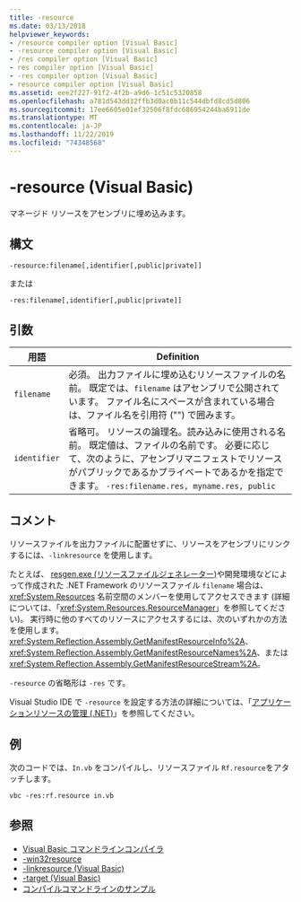 ```yaml
---
title: -resource
ms.date: 03/13/2018
helpviewer_keywords:
- /resource compiler option [Visual Basic]
- -resource compiler option [Visual Basic]
- /res compiler option [Visual Basic]
- res compiler option [Visual Basic]
- -res compiler option [Visual Basic]
- resource compiler option [Visual Basic]
ms.assetid: eee2f227-91f2-4f2b-a9d6-1c51c5320858
ms.openlocfilehash: a781d543dd32ffb3d0ac0b11c544dbfd8cd5d806
ms.sourcegitcommit: 17ee6605e01ef32506f8fdc686954244ba6911de
ms.translationtype: MT
ms.contentlocale: ja-JP
ms.lasthandoff: 11/22/2019
ms.locfileid: "74348568"
---
```

# <a name="-resource-visual-basic"></a>-resource (Visual Basic)
マネージド リソースをアセンブリに埋め込みます。  
  
## <a name="syntax"></a>構文  
  
```console  
-resource:filename[,identifier[,public|private]]  
```

または  

```console
-res:filename[,identifier[,public|private]]  
```  
  
## <a name="arguments"></a>引数  
  
|用語|Definition|  
|---|---|  
|`filename`|必須。 出力ファイルに埋め込むリソースファイルの名前。 既定では、`filename` はアセンブリで公開されています。 ファイル名にスペースが含まれている場合は、ファイル名を引用符 ("") で囲みます。|  
|`identifier`|省略可。 リソースの論理名。読み込みに使用される名前。 既定値は、ファイルの名前です。 必要に応じて、次のように、アセンブリマニフェストでリソースがパブリックであるかプライベートであるかを指定できます。 `-res:filename.res, myname.res, public`|  
  
## <a name="remarks"></a>コメント  
 リソースファイルを出力ファイルに配置せずに、リソースをアセンブリにリンクするには、`-linkresource` を使用します。  
  
 たとえば、 [resgen.exe (リソースファイルジェネレーター)](../../../framework/tools/resgen-exe-resource-file-generator.md)や開発環境などによって作成された .NET Framework のリソースファイル `filename` 場合は、<xref:System.Resources> 名前空間のメンバーを使用してアクセスできます (詳細については、「<xref:System.Resources.ResourceManager>」を参照してください)。 実行時に他のすべてのリソースにアクセスするには、次のいずれかの方法を使用します。 <xref:System.Reflection.Assembly.GetManifestResourceInfo%2A>、<xref:System.Reflection.Assembly.GetManifestResourceNames%2A>、または <xref:System.Reflection.Assembly.GetManifestResourceStream%2A>。  
  
 `-resource` の省略形は `-res` です。  
  
 Visual Studio IDE で `-resource` を設定する方法の詳細については、「[アプリケーションリソースの管理 (.NET)](/visualstudio/ide/managing-application-resources-dotnet)」を参照してください。  
  
## <a name="example"></a>例  
 次のコードでは、`In.vb` をコンパイルし、リソースファイル `Rf.resource`をアタッチします。  
  
```console
vbc -res:rf.resource in.vb  
```  
  
## <a name="see-also"></a>参照

- [Visual Basic コマンドラインコンパイラ](../../../visual-basic/reference/command-line-compiler/index.md)
- [-win32resource](../../../visual-basic/reference/command-line-compiler/win32resource.md)
- [-linkresource (Visual Basic)](../../../visual-basic/reference/command-line-compiler/linkresource.md)
- [-target (Visual Basic)](../../../visual-basic/reference/command-line-compiler/target.md)
- [コンパイルコマンドラインのサンプル](../../../visual-basic/reference/command-line-compiler/sample-compilation-command-lines.md)
